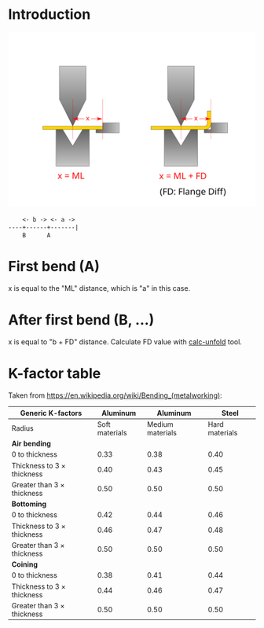 # Introduction 

![air-bending-punch-distances](./air-bending-punch-distances.svg)


```
    <- b -> <- a ->
----+------+-------|
    B      A
```

# First bend (A)

x is equal to the "ML" distance, which is "a" in this case.

# After first bend (B, ...)

x is equal to "b + FD" distance. Calculate FD value with [calc-unfold](./calc-unfold.py) tool.

# K-factor table

Taken from https://en.wikipedia.org/wiki/Bending_(metalworking):

| Generic K-factors          | Aluminum       | Aluminum         | Steel          |
|----------------------------|----------------|------------------|----------------|
| Radius                     | Soft materials | Medium materials | Hard materials |
| **Air bending**            |                |                  |                |
| 0 to thickness             | 0.33           | 0.38             | 0.40           |
| Thickness to 3 × thickness | 0.40           | 0.43             | 0.45           |
| Greater than 3 × thickness | 0.50           | 0.50             | 0.50           |
| **Bottoming**              |                |                  |                |
| 0 to thickness             | 0.42           | 0.44             | 0.46           |
| Thickness to 3 × thickness | 0.46           | 0.47             | 0.48           |
| Greater than 3 × thickness | 0.50           | 0.50             | 0.50           |
| **Coining**                |                |                  |                |
| 0 to thickness             | 0.38           | 0.41             | 0.44           |
| Thickness to 3 × thickness | 0.44           | 0.46             | 0.47           |
| Greater than 3 × thickness | 0.50           | 0.50             | 0.50           |
